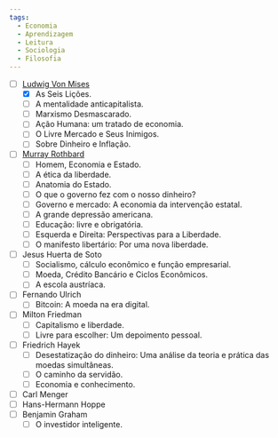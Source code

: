 ```yaml
---
tags:
  - Economia
  - Aprendizagem
  - Leitura
  - Sociologia
  - Filosofia
---
```

- [ ] [Ludwig Von Mises](Economia/Teoria%20Econômica/Economistas%20de%20verdade/Ludwing%20Von%20Mises/Ludwig%20Von%20Mises.md)
	- [x] As Seis Lições.
	- [ ] A mentalidade anticapitalista.
	- [ ] Marxismo Desmascarado.
	- [ ] Ação Humana: um tratado de economia.
	- [ ] O Livre Mercado e Seus Inimigos.
	- [ ] Sobre Dinheiro e Inflação.
- [ ] [Murray Rothbard](Murray%20Rothbard.md)
	- [ ] Homem, Economia e Estado.
	- [ ] A ética da liberdade.
	- [ ] Anatomia do Estado.
	- [ ] O que o governo fez com o nosso dinheiro?
	- [ ] Governo e mercado: A economia da intervenção estatal.
	- [ ] A grande depressão americana.
	- [ ] Educação: livre e obrigatória.
	- [ ] Esquerda e Direita: Perspectivas para a Liberdade.
	- [ ] O manifesto libertário: Por uma nova liberdade.
- [ ] Jesus Huerta de Soto
	- [ ] Socialismo, cálculo econômico e função empresarial.
	- [ ] Moeda, Crédito Bancário e Ciclos Econômicos.
	- [ ] A escola austríaca.
- [ ] Fernando Ulrich
	- [ ] Bitcoin: A moeda na era digital.
- [ ] Milton Friedman
	- [ ] Capitalismo e liberdade.
	- [ ] Livre para escolher: Um depoimento pessoal.
- [ ] Friedrich Hayek
	- [ ] Desestatização do dinheiro: Uma análise da teoria e prática das moedas simultâneas.
	- [ ] O caminho da servidão.
	- [ ] Economia e conhecimento.
- [ ] Carl Menger
- [ ] Hans-Hermann Hoppe
- [ ] Benjamin Graham
	- [ ] O investidor inteligente.